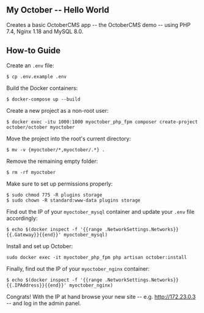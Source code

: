 ## My October -- Hello World

Creates a basic OctoberCMS app -- the OctoberCMS demo -- using PHP 7.4, Nginx 1.18 and MySQL 8.0.

## How-to Guide

Create an `.env` file:

    $ cp .env.example .env

Build the Docker containers:

    $ docker-compose up --build

Create a new project as a non-root user:

    $ docker exec -itu 1000:1000 myoctober_php_fpm composer create-project october/october myoctober

Move the project into the root's current directory:

    $ mv -v {myoctober/*,myoctober/.*} .

Remove the remaining empty folder:

    $ rm -rf myoctober

Make sure to set up permissions properly:

    $ sudo chmod 775 -R plugins storage
    $ sudo chown -R standard:www-data plugins storage

Find out the IP of your `myoctober_mysql` container and update your `.env` file accordingly:

    $ echo $(docker inspect -f '{{range .NetworkSettings.Networks}}{{.Gateway}}{{end}}' myoctober_mysql)

Install and set up October:

    sudo docker exec -it myoctober_php_fpm php artisan october:install

Finally, find out the IP of your `myoctober_nginx` container:

    $ echo $(docker inspect -f '{{range .NetworkSettings.Networks}}{{.IPAddress}}{{end}}' myoctober_nginx)

Congrats! With the IP at hand browse your new site -- e.g. http://172.23.0.3 -- and log in the admin panel.
